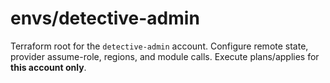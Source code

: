 # envs/detective-admin
Terraform root for the `detective-admin` account. Configure remote state, provider assume-role, regions, and module calls. Execute plans/applies for **this account only**.

